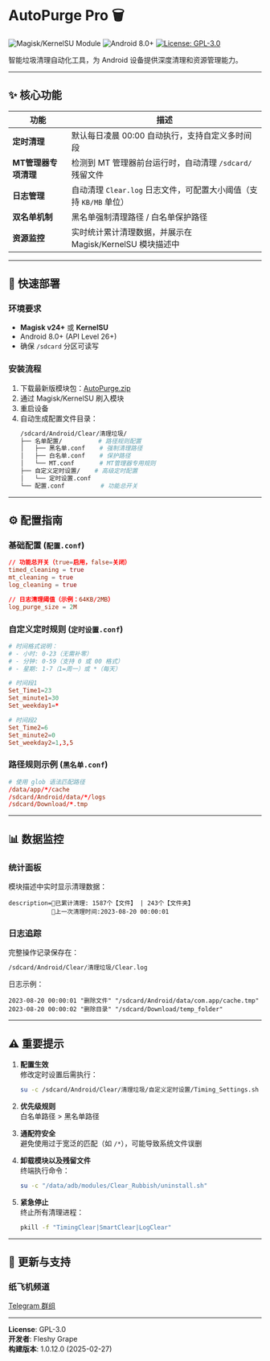 
# AutoPurge Pro 🗑️

![Magisk/KernelSU Module](https://img.shields.io/badge/Magisk%2FKernelSU-Compatible-brightgreen)
![Android 8.0+](https://img.shields.io/badge/Android-8.0%2B-blue)
[![License: GPL-3.0](https://img.shields.io/badge/License-GPL--3.0-yellow)](LICENSE)

智能垃圾清理自动化工具，为 Android 设备提供深度清理和资源管理能力。

---

## ✨ 核心功能

| 功能                | 描述                                                                 |
|---------------------|----------------------------------------------------------------------|
| **定时清理**         | 默认每日凌晨 00:00 自动执行，支持自定义多时间段                      |
| **MT管理器专项清理** | 检测到 MT 管理器前台运行时，自动清理 `/sdcard/` 残留文件             |
| **日志管理**         | 自动清理 `Clear.log` 日志文件，可配置大小阈值（支持 `KB/MB` 单位）   |
| **双名单机制**       | 黑名单强制清理路径 / 白名单保护路径                                 |
| **资源监控**         | 实时统计累计清理数据，并展示在 Magisk/KernelSU 模块描述中            |

---

## 🚀 快速部署

### 环境要求
- **Magisk v24+** 或 **KernelSU**
- Android 8.0+ (API Level 26+)
- 确保 `/sdcard` 分区可读写

### 安装流程
1. 下载最新版模块包：[AutoPurge.zip](https://github.com/S123123sd/SmartClear/releases/tag/AutoPurge)
2. 通过 Magisk/KernelSU 刷入模块
3. 重启设备
4. 自动生成配置文件目录：
   ```bash
   /sdcard/Android/Clear/清理垃圾/
   ├── 名单配置/          # 路径规则配置
   │   ├── 黑名单.conf    # 强制清理路径
   │   ├── 白名单.conf    # 保护路径
   │   └── MT.conf       # MT管理器专用规则
   ├── 自定义定时设置/    # 高级定时配置
   │   └── 定时设置.conf 
   └── 配置.conf          # 功能总开关
   ```

---

## ⚙️ 配置指南

### 基础配置 (`配置.conf`)
```conf
// 功能总开关（true=启用，false=关闭）
timed_cleaning = true
mt_cleaning = true
log_cleaning = true

// 日志清理阈值（示例：64KB/2MB）
log_purge_size = 2M
```

### 自定义定时规则 (`定时设置.conf`)
```conf
# 时间格式说明：
# - 小时: 0-23（无需补零）
# - 分钟: 0-59（支持 0 或 00 格式）
# - 星期: 1-7（1=周一）或 *（每天）

# 时间段1
Set_Time1=23
Set_minute1=30
Set_weekday1=*

# 时间段2
Set_Time2=6
Set_minute2=0
Set_weekday2=1,3,5
```

### 路径规则示例 (`黑名单.conf`)
```conf
# 使用 glob 语法匹配路径
/data/app/*/cache
/sdcard/Android/data/*/logs
/sdcard/Download/*.tmp
```

---

## 📊 数据监控

### 统计面板
模块描述中实时显示清理数据：
```text
description=🌟已累计清理: 1587个【文件】 | 243个【文件夹】
            🌟上一次清理时间:2023-08-20 00:00:01
```

### 日志追踪
完整操作记录保存在：
```bash
/sdcard/Android/Clear/清理垃圾/Clear.log
```
日志示例：
```log
2023-08-20 00:00:01 "删除文件" "/sdcard/Android/data/com.app/cache.tmp"
2023-08-20 00:00:02 "删除目录" "/sdcard/Download/temp_folder"
```

---

## ⚠️ 重要提示

1. **配置生效**  
   修改定时设置后需执行：
   ```bash
   su -c /sdcard/Android/Clear/清理垃圾/自定义定时设置/Timing_Settings.sh
   ```

2. **优先级规则**  
   白名单路径 > 黑名单路径

3. **通配符安全**  
   避免使用过于宽泛的匹配（如 `/*`），可能导致系统文件误删

4. **卸载模块以及残留文件**  
   终端执行命令：
   ```bash
   su -c "/data/adb/modules/Clear_Rubbish/uninstall.sh"
   ```
5. **紧急停止**  
   终止所有清理进程：
   ```bash
   pkill -f "TimingClear|SmartClear|LogClear"
   
---

## 🔄 更新与支持

### 纸飞机频道
[Telegram 群组](https://t.me/FleshyGrape)

---

**License**: GPL-3.0  
**开发者**: Fleshy Grape  
**构建版本**: 1.0.12.0 (2025-02-27)
```